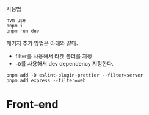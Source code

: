 사용법

```
nvm use
pnpm i
pnpm run dev
```

패키지 추가 방법은 아래와 같다.

- filter를 사용해서 타겟 폴더를 지정
- `-D`를 사용해서 dev dependency 지정한다.

```
pnpm add -D eslint-plugin-prettier --filter=server
pnpm add express --filter=web
```

# Front-end
